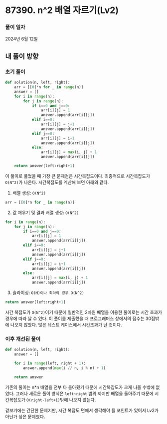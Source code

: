# 87390. n^2 배열 자르기(Lv2)

### 풀이 일자

2024년 6월 12일

## 내 풀이 방향

### 초기 풀이

```python
def solution(n, left, right):
    arr = [[0]*n for _ in range(n)]
    answer = []
    for i in range(n):
        for j in range(n):
            if i==0 and j==0:
                arr[i][j] = 1
                answer.append(arr[i][j])
            elif i==0:
                arr[i][j] = j+1
                answer.append(arr[i][j])
            elif j==0:
                arr[i][j] = i+1
                answer.append(arr[i][j])
            else:
                arr[i][j] = max(i, j) + 1
                answer.append(arr[i][j])

    return answer[left:right+1]
```

이 풀이로 풀었을 때 가장 큰 문제점은 시간복잡도이다. 최종적으로 시간복잡도가 `O(N^2)`가 나온다. 시간복잡도를 계산해 보면 아래와 같다.

1. 배열 생성: `O(N^2)`

```python
arr = [[0]*n for _ in range(n)]
```

2. 값 채우기 및 결과 배열 생성: `O(N^2)`

```python
for i in range(n):
    for j in range(n):
        if i==0 and j==0:
            arr[i][j] = 1
            answer.append(arr[i][j])
        elif i==0:
            arr[i][j] = j+1
            answer.append(arr[i][j])
        elif j==0:
            arr[i][j] = i+1
            answer.append(arr[i][j])
        else:
            arr[i][j] = max(i, j) + 1
            answer.append(arr[i][j])
```

3. 슬라이싱: `O(M)이나 최악의 경우 O(N^2)`

```python
return answer[left:right+1]
```

시간 복잡도가 `O(N^2)`이기 때문에 일반적인 2차원 배열을 이용한 풀이로는 시간 초과가 경우에 따라 날 수 있다. 이 풀이를 제출했을 때 프로그래머스 상에서의 점수는 30점밖에 나오지 않았다. 많은 테스트 케이스에서 시간초과가 난 것이다.

### 이후 개선된 풀이

```python
def solution(n, left, right):
    answer = []

    for i in range(left, right + 1):
        answer.append(max(i // n, i % n) + 1)

    return answer
```

기존의 풀이는 n\*n 배열을 전부 다 돌아줬기 때문에 시간복잡도가 크게 나올 수밖에 없었다. 그러나 새로운 풀이 방식은 `left~right` 범위 까지만 배열을 돌아주기 때문에 시간복잡도가 `O(right-left+1)`밖에 나오지 않는다.

겉보기에는 간단한 문제지만, 시간 복잡도 면에서 생각해야 될 포인트가 있어서 Lv2가 아닌가 싶은 문제였다.

